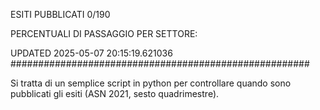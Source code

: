 ESITI PUBBLICATI 0/190 

PERCENTUALI DI PASSAGGIO PER SETTORE:

UPDATED 2025-05-07 20:15:19.621036
###################################################### 

Si tratta di un semplice script in python per controllare quando sono pubblicati gli esiti (ASN 2021, sesto quadrimestre).

